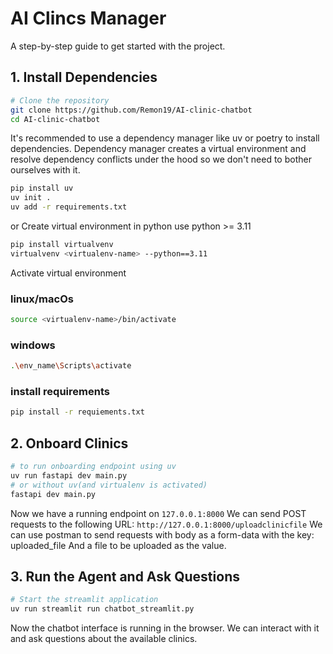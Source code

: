 # AI Clincs Manager

A step-by-step guide to get started with the project.

## 1. Install Dependencies

```bash
# Clone the repository
git clone https://github.com/Remon19/AI-clinic-chatbot
cd AI-clinic-chatbot
```
It's recommended to use a dependency manager like uv or poetry to install dependencies.
Dependency manager creates a virtual environment and resolve dependency conflicts under the hood
so we don't need to bother ourselves with it. 
```bash
pip install uv
uv init .
uv add -r requirements.txt
```
or 
Create virtual environment in python use python >= 3.11
```bash
pip install virtualvenv
virtualvenv <virtualenv-name> --python==3.11
```
Activate virtual environment
### linux/macOs
```bash
source <virtualenv-name>/bin/activate
```
### windows
```bash
.\env_name\Scripts\activate
```
### install requirements
```bash
pip install -r requiements.txt
```

## 2. Onboard Clinics
```bash
# to run onboarding endpoint using uv 
uv run fastapi dev main.py
# or without uv(and virtualenv is activated)
fastapi dev main.py
```
Now we have a running endpoint on `127.0.0.1:8000` 
We can send POST requests to the following URL: `http://127.0.0.1:8000/uploadclinicfile`
We can use postman to send requests with body as a form-data with the key: uploaded_file 
And a file to be uploaded as the value. 

## 3. Run the Agent and Ask Questions

```bash
# Start the streamlit application
uv run streamlit run chatbot_streamlit.py
```
Now the chatbot interface is running in the browser.
We can interact with it and ask questions about the available clinics.

